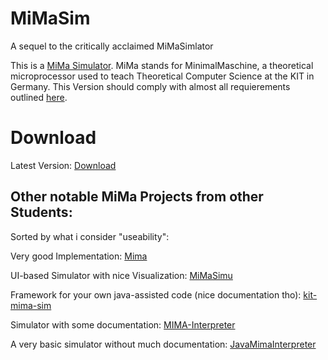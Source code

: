 # MiMaSim
A sequel to the critically acclaimed MiMaSimlator

This is a [MiMa Simulator](http://ti.ira.uka.de/Visualisierungen/Mima/mima-aufgaben.pdf). 
MiMa stands for MinimalMaschine, a theoretical microprocessor used to teach Theoretical Computer Science at the KIT in Germany.
This Version should comply with almost all requierements outlined [here](http://ti.ira.uka.de/Visualisierungen/Mima/mima-aufgaben.pdf).

# Download
Latest Version: [Download](https://github.com/C1bergh0st/MiMaSim/raw/master/MiMaSim.jar)

## Other notable MiMa Projects from other Students:
Sorted by what i consider "useability":

Very good Implementation:
[Mima](https://github.com/weisJ/Mima)

UI-based Simulator with nice Visualization: 
[MiMaSimu](https://github.com/Indidev/MiMaSimu)

Framework for your own java-assisted code (nice documentation tho): 
[kit-mima-sim](https://github.com/WArBp-3R/kit-mima-sim)

Simulator with some documentation: 
[MIMA-Interpreter](https://github.com/Genkinger/MIMA-Interpreter)

A very basic simulator without much documentation: 
[JavaMimaInterpreter](https://github.com/HDlex/JavaMimaInterpreter)
